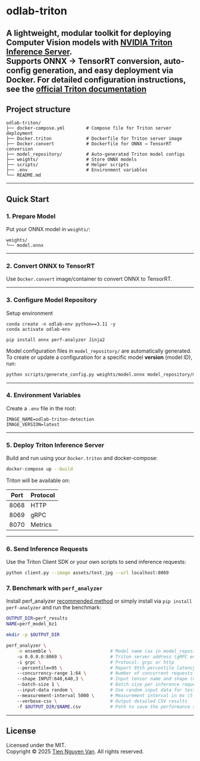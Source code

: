 # odlab-triton
A lightweight, modular toolkit for deploying **Computer Vision models** with [NVIDIA Triton Inference Server](https://developer.nvidia.com/nvidia-triton-inference-server).  
Supports ONNX → TensorRT conversion, auto-config generation, and easy deployment via Docker.
For detailed configuration instructions, see the [official Triton documentation](https://docs.nvidia.com/deeplearning/triton-inference-server/archives/triton_inference_server_1120/triton-inference-server-guide/docs/index.html#)
---

## Project structure
```
odlab-triton/
├── docker-compose.yml        # Compose file for Triton server deployment
├── Docker.triton             # Dockerfile for Triton server image
├── Docker.convert            # Dockerfile for ONNX → TensorRT conversion
├── model_repository/         # Auto-generated Triton model configs
├── weights/                  # Store ONNX models
├── scripts/                  # Helper scripts
├── .env                      # Environment variables
└── README.md
```

---

## Quick Start

### 1. Prepare Model  
Put your ONNX model in `weights/`:

```
weights/
└── model.onnx
```

---

### 2️. Convert ONNX to TensorRT  

Use `Docker.convert` image/container to convert ONNX to TensorRT.

---

### 3️. Configure Model Repository  

Setup environment
```
conda create -n odlab-env python==3.11 -y
conda activate odlab-env

pip install onnx perf-analyzer Jinja2
```

Model configuration files in `model_repository/` are automatically generated.  
To create or update a configuration for a specific model **version** (model ID), run:
```bash
python scripts/generate_config.py weights/model.onnx model_repository/model/<version>
```

---

### 4️. Environment Variables  

Create a `.env` file in the root:

```env
IMAGE_NAME=odlab-triton-detection
IMAGE_VERSION=latest
```

---

### 5️. Deploy Triton Inference Server  

Build and run using your `Docker.triton` and docker-compose:

```bash
docker-compose up --build
```

Triton will be available on:

| Port | Protocol |
|------|----------|
| 8068 | HTTP     |
| 8069 | gRPC     |
| 8070 | Metrics  |

---

### 6️. Send Inference Requests  

Use the Triton Client SDK or your own scripts to send inference requests:

```bash
python client.py --image assets/test.jpg --url localhost:8069
```

### 7. Benchmark with `perf_analyzer`
Install perf_analyzer
[recommended method](https://github.com/triton-inference-server/perf_analyzer/blob/main/docs/install.md) or simply install via
`pip install perf-analyzer`
and run the benchmark: 
```bash
OUTPUT_DIR=perf_results
NAME=perf_model_bz1

mkdir -p $OUTPUT_DIR

perf_analyzer \
    -m ensemble \                      # Model name (as in model_repository)
    -u 0.0.0.0:8069 \                  # Triton server address (gRPC endpoint)
    -i grpc \                          # Protocol: grpc or http
    --percentile=95 \                  # Report 95th percentile latency
    --concurrency-range 1:64 \         # Number of concurrent requests (1–64)
    --shape INPUT:640,640,3 \          # Input tensor name and shape (no batch dim)
    --batch-size 1 \                   # Batch size per inference request (<= model max_batch_size)
    --input-data random \              # Use random input data for testing
    --measurement-interval 5000 \      # Measurement interval in ms (5 seconds)
    --verbose-csv \                    # Output detailed CSV results
    -f $OUTPUT_DIR/$NAME.csv           # Path to save the performance results
```
---

## License  

Licensed under the MIT.  
Copyright © 2025 [Tien Nguyen Van](https://github.com/tien-ngnvan). All rights reserved.

